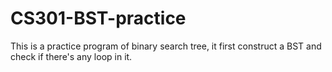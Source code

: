 # CS301-BST-practice

This is a practice program of binary search tree, it first construct a BST and check if there's any loop in it.
